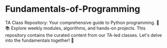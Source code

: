 # Fundamentals-of-Programming
TA Class Repository: Your comprehensive guide to Python programming. 🐍📚 Explore weekly modules, algorithms, and hands-on projects. This repository contains the curated content from our TA-led classes. Let's delve into the fundamentals together! 🚀
